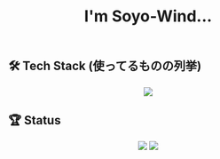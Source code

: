 <header>
  <h1 align="center">I'm Soyo-Wind...</h1>
</header>

<main>

  ## 🛠️ **Tech Stack** (使ってるものの列挙)
<div align="center"><img src="https://skillicons.dev/icons?i=vscode,github,raspberrypi,cs,arduino,html,obsidian" /></div>

## 🏆 **Status**
<div align="center">
  <img src="https://github-readme-stats.vercel.app/api?username=Soyo-Wind&count_private=true&show_icons=true&count_private=true" />
  <img src="https://github-readme-stats.vercel.app/api/top-langs/?username=Soyo-Wind&count_private=true" />
</div>

</main>
